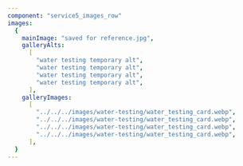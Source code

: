 ```yaml
---
component: "service5_images_row"
images:
  {
    mainImage: "saved for reference.jpg",
    galleryAlts:
      [
        "water testing temporary alt",
        "water testing temporary alt",
        "water testing temporary alt",
        "water testing temporary alt",
      ],
    galleryImages:
      [
        "../../../images/water-testing/water_testing_card.webp",
        "../../../images/water-testing/water_testing_card.webp",
        "../../../images/water-testing/water_testing_card.webp",
        "../../../images/water-testing/water_testing_card.webp",
      ],
  }
---
```

